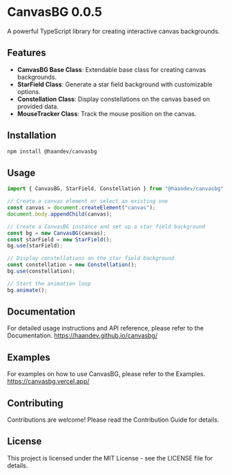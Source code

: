 # CanvasBG 0.0.5

A powerful TypeScript library for creating interactive canvas backgrounds.

## Features

- **CanvasBG Base Class**: Extendable base class for creating canvas backgrounds.
- **StarField Class**: Generate a star field background with customizable options.
- **Constellation Class**: Display constellations on the canvas based on provided data.
- **MouseTracker Class**: Track the mouse position on the canvas.

## Installation

```bash
npm install @haandev/canvasbg
```

## Usage

```typescript
import { CanvasBG, StarField, Constellation } from "@haandev/canvasbg";

// Create a canvas element or select an existing one
const canvas = document.createElement("canvas");
document.body.appendChild(canvas);

// Create a CanvasBG instance and set up a star field background
const bg = new CanvasBG(canvas);
const starField = new StarField();
bg.use(starField);

// Display constellations on the star field background
const constellation = new Constellation();
bg.use(constellation);

// Start the animation loop
bg.animate();
```

## Documentation

For detailed usage instructions and API reference, please refer to the Documentation. https://haandev.github.io/canvasbg/

## Examples
For examples on how to use CanvasBG, please refer to the Examples. https://canvasbg.vercel.app/

## Contributing

Contributions are welcome! Please read the Contribution Guide for details.

## License

This project is licensed under the MIT License - see the LICENSE file for details.
